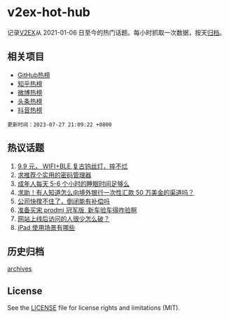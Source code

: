 # v2ex-hot-hub

 记录[V2EX](https://www.v2ex.com/)从 2021-01-06 日至今的热门话题。每小时抓取一次数据，按天[归档](archives)。
 
 ## 相关项目

- [GitHub热榜](https://github.com/snaildev/github-hot-hub)
- [知乎热榜](https://github.com/snaildev/zhihu-hot-hub)
- [微博热榜](https://github.com/snaildev/weibo-hot-hub)
- [头条热榜](https://github.com/snaildev/toutiao-hot-hub)
- [抖音热榜](https://github.com/snaildev/douyin-hot-hub)


 `更新时间：2023-07-27 21:09:22 +0800`

## 热议话题

1. [9.9 元， WIFI+BLE,复古钨丝灯，摔不烂](https://www.v2ex.com/t/960099)
1. [求推荐个实用的密码管理器](https://www.v2ex.com/t/960015)
1. [成年人每天 5-6 个小时的睡眠时间足够么](https://www.v2ex.com/t/960074)
1. [求助！有人知道怎么向境外银行一次性汇款 50 万美金的渠道吗？](https://www.v2ex.com/t/960011)
1. [公司快撑不住了，倒闭能有补偿吗](https://www.v2ex.com/t/960095)
1. [准备买宋 prodmi 冠军版, 新车验车得咋验啊](https://www.v2ex.com/t/960087)
1. [网站上线后访问的人很少怎么破？](https://www.v2ex.com/t/960244)
1. [iPad 使用场景有哪些](https://www.v2ex.com/t/960100)

## 历史归档

[archives](archives)

## License

See the [LICENSE](LICENSE) file for license rights and limitations (MIT).
